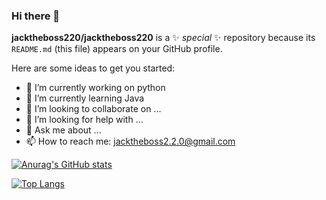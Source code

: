 ### Hi there 👋


**jacktheboss220/jacktheboss220** is a ✨ _special_ ✨ repository because its `README.md` (this file) appears on your GitHub profile.

Here are some ideas to get you started:

- 🔭 I’m currently working on python
- 🌱 I’m currently learning Java
- 👯 I’m looking to collaborate on ...
- 🤔 I’m looking for help with ...
- 💬 Ask me about ...
- 📫 How to reach me: jacktheboss2.2.0@gmail.com

[![Anurag's GitHub stats](https://github-readme-stats.vercel.app/api?username=jacktheboss220&show_icons=true&theme=midnight-purple)](https://github.com/anuraghazra/github-readme-stats)

[![Top Langs](https://github-readme-stats.vercel.app/api/top-langs/?username=jacktheboss220&layout=compact)](https://github.com/anuraghazra/github-readme-stats)
